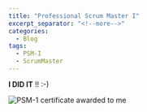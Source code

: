 ```yaml
---
title: "Professional Scrum Master I"
excerpt_separator: "<!--more-->"
categories:
  - Blog
tags:
  - PSM-I
  - ScrumMaster
---
```


**I DID IT** !! :-)

<img src="{{ site.url }}{{ site.baseurl }}/assets/images/psm-1.png" alt="PSM-1 certificate awarded to me">

<!--more-->

